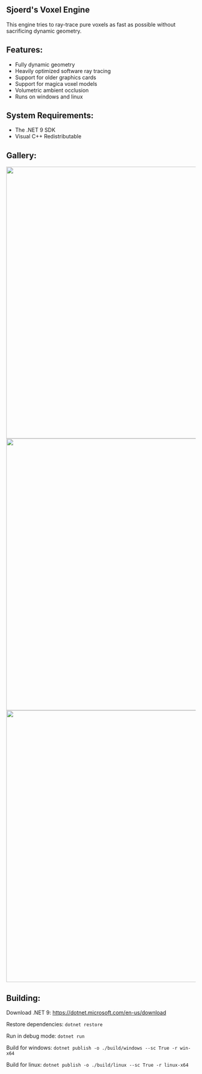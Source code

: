 ## Sjoerd's Voxel Engine
This engine tries to ray-trace pure voxels as fast as possible without sacrificing dynamic geometry.

## Features:
- Fully dynamic geometry
- Heavily optimized software ray tracing
- Support for older graphics cards
- Support for magica voxel models
- Volumetric ambient occlusion
- Runs on windows and linux

## System Requirements:
- The .NET 9 SDK
- Visual C++ Redistributable

## Gallery:
<img width="720" src="https://github.com/user-attachments/assets/bb284e3e-a679-4039-aa6d-ea38b602639c">
<img width="720" src="https://github.com/user-attachments/assets/f84cac27-800a-49a6-bd16-bb4c33ca6244">
<img width="720" src="https://github.com/user-attachments/assets/0e3ffc01-bed3-4e48-8e44-761d525dd76c">

## Building:

Download .NET 9: https://dotnet.microsoft.com/en-us/download

Restore dependencies: ``dotnet restore``

Run in debug mode: ``dotnet run``

Build for windows: ``dotnet publish -o ./build/windows --sc True -r win-x64``

Build for linux: ``dotnet publish -o ./build/linux --sc True -r linux-x64``
